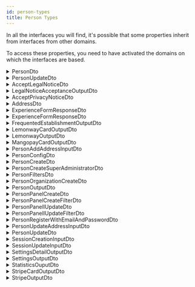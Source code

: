 ```yaml
---
id: person-types
title: Person Types
---
```


In all the interfaces you will find, it's possible that some properties inherit from interfaces from other domains.

To access these properties, you need to have activated the domains on which the interfaces are based.

<details>
 <summary>PersonDto</summary>

| Fields                       |                 Type                 | Description                                 |
| :--------------------------- | :----------------------------------: | :------------------------------------------ |
| **id**                       |               `string`               | The id of the person                        |
| **uri**                      |               `string`               | The uri of the person                       |
| **consumerId**               |               `string`               | The consumerId of the person                |
| **firstName**                |               `string`               | The firstName of the person                 |
| **lastName**                 |               `string`               | The lastName of the person                  |
| **address**                  |             `AddressDto`             | The address of the person                   |
| **myAddresses**              |            `AddressDto[]`            | The registered addresses of the person      |
| **subscriptionLocation**     |         `GeoCoordinatesDto`          | The subscription location of the person     |
| **phoneNumber**              |               `string`               | The phone number of the person              |
| **mobilePhoneNumber**        |               `string`               | The mobile phone number of the person       |
| **faxNumber**                |               `string`               | The fax number of the person                |
| **nationality**              |               `string`               | The nationality of the person               |
| **affiliation**              |    `PersonOrganizationCreateDto`     | The affiliation of the person               |
| **birthDate**                |               `string`               | The birth date of the person                |
| **email**                    |               `string`               | The email of the person                     |
| **gender**                   |               `Gender`               | The gender of the person                    |
| **latitude**                 |               `float`                | The latitude of the person                  |
| **longitude**                |               `float`                | The longitude of the person                 |
| **jobTitle**                 |               `string`               | The job title of the person                 |
| **enabled**                  |              `boolean`               | The status of the person ( true of false)   |
| **legalNotice**              |        `AcceptLegalNoticeDto`        | The legal notice status of the person       |
| **privacyNotive**            |       `AcceptPrivacyNoticeDto`       | The privacy notice status of the person     |
| **createdAt**                |               `string`               | The creation date of the person             |
| **updatedAt**                |               `string`               | The update of the person                    |
| **picture**                  |           `ImageObjectDto`           | The picture of the person                   |
| **settings**                 |         `SettingsOutputDto`          | The settings of the person                  |
| **organizationFavorites**    |              `string[]`              | The favorites organizations of the person   |
| **mangopayUserId**           |               `string`               | The MangoPay id of the person               |
| **mangopayWalletId**         |               `string`               | The MangoPay wallet id of the person        |
| **mangopayCards**            |      `MangopayCardOutputDto[]`       | The MangoPay cards of the person            |
| **stripe**                   |          `StripeOutputDto`           | The stripe account of the person            |
| **lemonway**                 |         `LemonwayOutputDto`          | The lemonway account of the person          |
| **type**                     |             `PersonType`             | The type of the person                      |
| **frequentedEstablishments** | `FrequentedEstablishmentOutputDto[]` | The frequented establishments by the person |
| **metadatas**                |               `string`               | The metadatas of the person                 |
| **statistics**               |         `StatisticOutputDto`         | The statistics of the person                |

</details>

<details>
 <summary>PersonUpdateDto</summary>

| Fields                |             Type              | Description                           |
| :-------------------- | :---------------------------: | :------------------------------------ |
| **firstName**         |           `string`            | The first name of the person          |
| **lastName**          |           `string`            | The last name of the person           |
| **address**           |         `AddressDto`          | The address of the person             |
| **type**              |         `PersonType`          | The type of the person                |
| **phoneNumber**       |           `string`            | The phone number of the person        |
| **mobilePhoneNumber** |           `string`            | The mobile phone number of the person |
| **faxNumber**         |           `string`            | The fax phone number of the person    |
| **nationality**       |           `string`            | The nationality of the person         |
| **affiliation**       | `PersonOrganizationCreateDto` | The mobile phone number of the person |
| **latitude**          |            `float`            | The latitude of the person            |
| **longitude**         |            `float`            | The latitude of the person            |
| **birthDate**         |           `string`            | The birth date of the person          |
| **email**             |           `string`            | The email of the person               |
| **gender**            |           `Gender`            | The gender of the person              |
| **jobTitle**          |           `string`            | The job title of the person           |
| **metadatas**         |           `string`            | The metadatas of the person           |
| **userProfileUri**    |           `string`            | The user profile uri of the person    |

</details>

<details>
 <summary>AcceptLegalNoticeDto</summary>

| Fields      |   Type   | Description                               |
| :---------- | :------: | :---------------------------------------- |
| **version** | `string` | The version of the legal notice to accept |

</details>

<details>
 <summary>LegalNoticeAcceptanceOutputDto</summary>

| Fields               |   Type   | Description                              |
| :------------------- | :------: | :--------------------------------------- |
| **version**          | `string` | The version of the accepted legal notice |
| **dateOfAcceptance** | `string` | The date of acceptance legal notice      |

</details>

<details>
 <summary>AcceptPrivacyNoticeDto</summary>

| Fields      |   Type   | Description                                 |
| :---------- | :------: | :------------------------------------------ |
| **version** | `string` | The version of the privacy notice to accept |

</details>

<details>
 <summary>AddressDto</summary>

| Fields                         |   Type   | Description                             |
| :----------------------------- | :------: | :-------------------------------------- |
| **id**                         | `string` | The id of the address                   |
| **country**                    | `string` | The country of the address              |
| **locality**                   | `string` | The locality of the address             |
| **region**                     | `string` | The region of the address               |
| **postalCode**                 | `string` | The postal code of the address          |
| **streetAddress**              | `string` | The street of the address               |
| **uri**                        | `string` | The uri of the address                  |
| **createdAt**                  | `string` | The creation date of the address        |
| **department**                 | `string` | The department of the address           |
| **complementaryStreetAddress** | `string` | The complementary street of the address |
| **name**                       | `string` | The name of the address                 |
| **originId**                   | `string` | The origin id of the address            |
| **latitude**                   | `float`  | The latitude of the address             |
| **longitude**                  | `float`  | The id of the address                   |

</details>

<details>
 <summary>ExperienceFormResponseDto</summary>

| Fields             |       Type       | Description                                              |
| :----------------- | :--------------: | :------------------------------------------------------- |
| **startDate**      |     `string`     | The start date of the experience form response           |
| **endDate**        |     `string`     | The end date of the experience form response             |
| **travelingGroup** | `TravelingGroup` | The traveling group type of the experience form response |
| **activities**     |    `string[]`    | The activities linked on the experience form response    |

</details>

<details>
 <summary>ExperienceFormResponseDto</summary>

| Fields             |       Type       | Description                                              |
| :----------------- | :--------------: | :------------------------------------------------------- |
| **startDate**      |     `string`     | The start date of the experience form response           |
| **endDate**        |     `string`     | The end date of the experience form response             |
| **travelingGroup** | `TravelingGroup` | The traveling group type of the experience form response |
| **activities**     |    `string[]`    | The activities linked with the experience form response  |

</details>

<details>
 <summary>FrequentedEstablishmentOutputDto</summary>

| Fields               |   Type   | Description                                           |
| :------------------- | :------: | :---------------------------------------------------- |
| **organizationId**   | `string` | The organization id of the frequented establishment   |
| **organizationName** | `string` | The organization name of the frequented establishment |
| **firstVisit**       | `string` | The first visit date of the frequented establishment  |
| **lastVisit**        | `string` | The last visit date of the frequented establishment   |
| **isCustomer**       | `string` | The customer status of the frequented establishment   |

</details>

<details>
 <summary>LemonwayCardOutputDto</summary>

| Fields                  |   Type    | Description                                       |
| :---------------------- | :-------: | :------------------------------------------------ |
| **id**                  |   `int`   | The id of the Lemonway card                       |
| **transactionId**       |   `int`   | The transaction id of the Lemonway card           |
| **is3DS**               | `boolean` | The 3DS status of the Lemonway card               |
| **country**             | `string`  | The registered country of the Lemonway card       |
| **authorizationNumber** | `string`  | The authorization number of the Lemonway card     |
| **maskedNumber**        | `string`  | The masked number of the Lemonway card            |
| **type**                | `string`  | The type of the Lemonway card                     |
| **default**             | `boolean` | The default status of the Lemonway card           |
| **default**             | `string`  | The registered web kit token of the Lemonway card |

</details>

<details>
 <summary>LemonwayOutputDto</summary>

| Fields         |           Type            | Description                                  |
| :------------- | :-----------------------: | :------------------------------------------- |
| **customerId** |         `string`          | The customer id of the Lemonway account      |
| **cards**      | `LemonwayCardOutputDto[]` | The associated cards of the Lemonway account |

</details>

<details>
 <summary>MangopayCardOutputDto</summary>

| Fields             |   Type    | Description                                 |
| :----------------- | :-------: | :------------------------------------------ |
| **ExpirationDate** | `string`  | The expiration date of the Mangopay card    |
| **Alias**          | `string`  | The Alias of the Mangopay card              |
| **CardType**       | `string`  | The type of the Mangopay card               |
| **CardProvider**   | `string`  | The provider of the Mangopay card           |
| **Country**        | `string`  | The registered country of the Mangopay card |
| **Product**        | `string`  | The product of the Mangopay card            |
| **BankCode**       | `string`  | The bank code of the Mangopay card          |
| **Active**         | `boolean` | The active status of the Mangopay card      |
| **Currency**       | `string`  | The currency of the Mangopay card           |
| **Validity**       | `string`  | The validity of the Mangopay card           |
| **Id**             | `string`  | The id of the Mangopay card                 |
| **Tag**            | `string`  | The tag of the Mangopay card                |
| **CreationDate**   |   `int`   | The creation date of the Mangopay card      |
| **FingerPrint**    | `string`  | The finger print of the Mangopay card       |
| **default**        | `boolean` | The default status of the Mangopay card     |

</details>

<details>
 <summary>PersonAddAddressInputDto</summary>

| Fields                         |     Type      | Description                                    |
| :----------------------------- | :-----------: | :--------------------------------------------- |
| **id**                         |   `string`    | The id of the address to add                   |
| **uri**                        |   `string`    | The uri of the address to add                  |
| **country**                    |   `string`    | The country of the address to add              |
| **locality**                   |   `string`    | The locality of the address to add             |
| **region**                     |   `string`    | The region of the address to add               |
| **department**                 |   `string`    | The department of the address to add           |
| **types**                      |  `string[]`   | The types of the address to add                |
| **postalCode**                 |   `string`    | The postal code of the address to add          |
| **streetAddress**              |   `string`    | The street of the address to add               |
| **complementaryStreetAddress** |   `string`    | The complementary street of the address to add |
| **name**                       |   `string`    | The name of the address to add                 |
| **originId**                   |   `string`    | The origin id of the address to add            |
| **latitude**                   |    `float`    | The latitude of the address to add             |
| **longitude**                  |    `float`    | The longitude of the address to add            |
| **consumerId**                 |   `string`    | The consumer id of the address to add          |
| **createdAt**                  |   `string`    | The creation date of the address to add        |
| **updatedAt**                  |   `string`    | The update date of the address to add          |
| **type**                       | `AccountType` | The type of the address to add                 |
| **isDefault**                  |   `boolean`   | The default status of the address to add       |

</details>

<details>
 <summary>PersonConfigDto</summary>

| Fields      |    Type    | Description               |
| :---------- | :--------: | :------------------------ |
| **configs** | `string[]` | The configs of the person |

</details>

<details>
 <summary>PersonCreateDto</summary>

| Fields                |             Type              | Description                                     |
| :-------------------- | :---------------------------: | :---------------------------------------------- |
| **id**                |           `string`            | The id of the person to create                  |
| **firstName**         |           `string`            | The first name of the person to create          |
| **lastName**          |           `string`            | The id of the person to create                  |
| **address**           |         `AddressDto`          | The address of the person to create             |
| **phoneNumber**       |           `string`            | The phone number of the person to create        |
| **mobilePhoneNumber** |           `string`            | The mobile phone number of the person to create |
| **faxNumber**         |           `string`            | The fax number of the person to create          |
| **nationality**       |           `string`            | The nationality of the person to create         |
| **affiliation**       | `PersonOrganizationCreateDto` | The affiliation of the person to create         |
| **birthDate**         |           `string`            | The birth date of the person to create          |
| **email**             |           `string`            | The email of the person to create               |
| **gender**            |           `Gender`            | The gender of the person to create              |
| **jobTitle**          |           `string`            | The job title of the person to create           |

</details>

<details>
 <summary>PersonCreateSuperAdministratorDto</summary>

| Fields        |   Type   | Description                                         |
| :------------ | :------: | :-------------------------------------------------- |
| **id**        | `string` | The id of the super administrator to create         |
| **firstName** | `string` | The first name of the super administrator to create |
| **lastName**  | `string` | The last name of the super administrator to create  |
| **email**     | `string` | The email of the super administrator to create      |

</details>

<details>
 <summary>PersonFiltersDto</summary>

| Fields                        |       Type        | Description                                        |
| :---------------------------- | :---------------: | :------------------------------------------------- |
| **id**                        |     `string`      | The person id to filter                            |
| **userId**                    |     `string`      | The person user id to filter                       |
| **q**                         |     `string`      | The person query to filter                         |
| **firstName**                 |     `string`      | The person first name to filter                    |
| **lastName**                  |     `string`      | The person last name to filter                     |
| **phoneNumber**               |     `string`      | The person phone number to filter                  |
| **mobilePhoneNumber**         |     `string`      | The person mobile phone number to filter           |
| **faxNumber**                 |     `string`      | The person fax number to filter                    |
| **nationality**               |     `string`      | The person nationality to filter                   |
| **uri**                       |     `string`      | The person uri to filter                           |
| **legalName**                 |     `string`      | The person legal name to filter                    |
| **location**                  |      `mixed`      | The person location to filter                      |
| **subOrganizations**          |      `mixed`      | The person sub organizations to filter             |
| **birthDate**                 |     `string`      | The person birth date to filter                    |
| **email**                     |     `string`      | The person email to filter                         |
| **gender**                    |     `string`      | The person gender to filter                        |
| **jobTitle**                  |     `string`      | The person job title to filter                     |
| **enabled**                   |     `boolean`     | The person account status to filter                |
| **createdAt**                 |     `string`      | The person creation date to filter                 |
| **updatedAt**                 |     `string`      | The person update date to filter                   |
| **analytics**                 |     `string`      | The person analytics to filter                     |
| **noFrequentedEstablishment** |     `string`      | The person not frequenting establishment to filter |
| **type**                      |   `PersonType`    | The person type to filter                          |
| **sort**                      | `Sort<PersonDto>` | The person sorting status                          |

</details>

<details>
 <summary>PersonOrganizationCreateDto</summary>

| Fields               |     Type     | Description                                                |
| :------------------- | :----------: | :--------------------------------------------------------- |
| **id**               |   `string`   | The id of the person organization to create                |
| **uri**              |   `string`   | The uri of the person organization to create               |
| **legalName**        |   `string`   | The legal name of the person organization to create        |
| **location**         | `AddressDto` | The address of the person organization to create           |
| **subOrganizations** |  `string[]`  | The sub organizations of the person organization to create |

</details>

<details>
 <summary>PersonOutputDto</summary>

| Fields                       |                 Type                 | Description                                          |
| :--------------------------- | :----------------------------------: | :--------------------------------------------------- |
| **id**                       |               `string`               | The id of the outputed person                        |
| **uri**                      |               `string`               | The uri of the outputed person                       |
| **consumerId**               |               `string`               | The consumer id of the outputed person               |
| **userId**                   |               `string`               | The user id of the outputed person                   |
| **firstName**                |               `string`               | The first name of the outputed person                |
| **lastName**                 |               `string`               | The last name of the outputed person                 |
| **address**                  |           `PlaceOutputDto`           | The address of the outputed person                   |
| **myAddresses**              |          `PlaceOutputDto[]`          | The addresses of the outputed person                 |
| **subscriptionLocation**     |          `AddressOutputDto`          | The subcription location of the outputed person      |
| **phoneNumber**              |               `string`               | The phone number of the outputed person              |
| **mobilePhoneNumber**        |               `string`               | The mobile phone number of the outputed person       |
| **faxNumber**                |               `string`               | The fax number of the outputed person                |
| **nationality**              |               `string`               | The nationality of the outputed person               |
| **birthDate**                |               `string`               | The birth date of the outputed person                |
| **email**                    |               `string`               | The email of the outputed person                     |
| **gender**                   |               `Gender`               | The gender of the outputed person                    |
| **latitude**                 |               `float`                | The latitude of the outputed person                  |
| **longitude**                |               `float`                | The longitude of the outputed person                 |
| **jobTitle**                 |               `string`               | The job title of the outputed person                 |
| **enabled**                  |              `boolean`               | The status of the outputed person                    |
| **legalNotice**              |   `LegalNoticeAcceptanceOutputDto`   | The legal notice of the outputed person              |
| **privacyNotice**            |   `LegalNoticeAcceptanceOutputDto`   | The privacy notice of the outputed person            |
| **createdAt**                |               `string`               | The creation date of the outputed person             |
| **updatedAt**                |               `string`               | The update date of the outputed person               |
| **settings**                 |         `SettingsOutputDto`          | The settings of the outputed person                  |
| **organizationFavorites**    |              `string[]`              | The favorites organizations of the outputed person   |
| **mangopayUserId**           |               `string`               | The MangoPay id of the outputed person               |
| **mangopayWalletId**         |               `string`               | The MangoPay wallet id of the outputed person        |
| **mangopayCards**            |      `MangopayCardOutputDto[]`       | The MangoPay cards of the outputed person            |
| **stripe**                   |          `StripeOutputDto`           | The stripe account of the outputed person            |
| **lemonway**                 |         `LemonwayOutputDto`          | The lemonway account of the outputed person          |
| **type**                     |             `PersonType`             | The type of the outputed person                      |
| **frequentedEstablishments** | `FrequentedEstablishmentOutputDto[]` | The frequented establishments of the outputed person |
| **metadatas**                |               `string`               | The metadatas of the outputed person                 |
| **statistics**               |         `StatisticOutputDto`         | The statistics of the outputed person                |

</details>

<details>
 <summary>PersonPanelCreateDto</summary>

| Fields      |             Type             | Description                               |
| :---------- | :--------------------------: | :---------------------------------------- |
| **id**      |           `string`           | The id of the person panel to create      |
| **name**    |           `string`           | The name of the person panel to create    |
| **filters** | `PersonPanelCreateFilterDto` | The filters of the person panel to create |

</details>

<details>
 <summary>PersonPanelCreateFilterDto</summary>

| Fields    |   Type   | Description                          |
| :-------- | :------: | :----------------------------------- |
| **name**  | `string` | The name of the person panel filter  |
| **value** | `string` | The value of the person panel filter |

</details>

<details>
 <summary>PersonPanelIUpdateDto</summary>

| Fields      |              Type               | Description                               |
| :---------- | :-----------------------------: | :---------------------------------------- |
| **name**    |            `string`             | The name of the person panel to update    |
| **filters** | `PersonPanelIUpdateFilterDto[]` | The filters of the person panel to update |

</details>

<details>
 <summary>PersonPanelIUpdateFilterDto</summary>

| Fields    |   Type   | Description                                  |
| :-------- | :------: | :------------------------------------------- |
| **name**  | `string` | The name of the person panel filter updated  |
| **value** | `string` | The value of the person panel filter updated |

</details>

<details>
 <summary>PersonRegisterWithEmailAndPasswordDto</summary>

| Fields              |     Type     | Description                                                                 |
| :------------------ | :----------: | :-------------------------------------------------------------------------- |
| **id**              |   `string`   | The id of the person to register with email and password                    |
| **firstName**       |   `string`   | The first name of the person to register with email and password            |
| **lastName**        |   `string`   | The last name of the person to register with email and password             |
| **address**         | `AddressDto` | The address of the person to register with email and password               |
| **phoneNumber**     |   `string`   | The phone number of the person to register with email and password          |
| **birthDate**       |   `string`   | The birth date of the person to register with email and password            |
| **email**           |   `string`   | The email of the person to register with email and password                 |
| **password**        |   `string`   | The password of the person to register with email and password              |
| **confirmPassword** |   `string`   | The password confirmation of the person to register with email and password |

</details>

<details>
 <summary>PersonUpdateAddressInputDto</summary>

| Fields                         |     Type      | Description                                                      |
| :----------------------------- | :-----------: | :--------------------------------------------------------------- |
| **id**                         |   `string`    | The id of the person address to update                           |
| **uri**                        |   `string`    | The uri of the person address to update                          |
| **country**                    |   `string`    | The country of the person address to update                      |
| **locality**                   |   `string`    | The locality of the person address to update                     |
| **region**                     |   `string`    | The region of the person address to update                       |
| **department**                 |   `string`    | The department of the person address to update                   |
| **types**                      |  `string[]`   | The types of the person address to update                        |
| **postalCode**                 |   `string`    | The postal code of the person address to update                  |
| **streetAddress**              |   `string`    | The street address of the person address to update               |
| **complementaryStreetAddress** |   `string`    | The complementary street address of the person address to update |
| **name**                       |   `string`    | The address name of the person address to update                 |
| **originId**                   |   `string`    | The origin id of the person address to update                    |
| **latitude**                   |    `float`    | The latitude of the person address to update                     |
| **longitude**                  |    `float`    | The longitude of the person address to update                    |
| **consumerId**                 |   `string`    | The consumer id of the person address to update                  |
| **createdAt**                  |   `string`    | The creation date of the person address to update                |
| **updatedAt**                  |   `string`    | The update date of the person address to update                  |
| **type**                       | `AccountType` | The account type of the person address to update                 |
| **isDefault**                  |   `boolean`   | The default status of the person address to update               |
| **googleToken**                |   `string`    | The google token of the person address to update                 |

</details>

<details>
 <summary>PersonUpdateDto</summary>

| Fields                |             Type              | Description                                     |
| :-------------------- | :---------------------------: | :---------------------------------------------- |
| **fistName**          |           `string`            | The first name of the person to update          |
| **lastName**          |           `string`            | The last name of the person to update           |
| **address**           |         `AddressDto`          | The address of the person to update             |
| **type**              |         `PersonType`          | The type of the person to update                |
| **phoneNumber**       |           `string`            | The phone number of the person to update        |
| **mobilePhoneNumber** |           `string`            | The mobile phoen number of the person to update |
| **faxNumber**         |           `string`            | The fax number of the person to update          |
| **nationality**       |           `string`            | The nationality of the person to update         |
| **affiliation**       | `PersonOrganizationCreateDto` | The affiliation of the person to update         |
| **latitude**          |            `float`            | The latitude of the person to update            |
| **longitude**         |            `float`            | The longitude of the person to update           |
| **birthDate**         |           `string`            | The birth date of the person to update          |
| **email**             |           `string`            | The email of the person to update               |
| **gender**            |           `Gender`            | The gender of the person to update              |
| **jobTitle**          |           `string`            | The job title of the person to update           |
| **metadatas**         |           `string`            | The metadatas of the person to update           |
| **userProfileUri**    |           `string`            | The user profile uri of the person to update    |

</details>

<details>
 <summary>SessionCreationInputDto</summary>

| Fields                     |    Type    | Description                                            |
| :------------------------- | :--------: | :----------------------------------------------------- |
| **ipAddress**              |  `string`  | The ip address of the session to create                |
| **favoritesSites**         | `string[]` | The favorites sites of the session to create           |
| **exprienceFormResponses** |  `string`  | The experience form responses of the session to create |
| **mapFilters**             | `string[]` | The map filters of the session to create               |
| **disabilityConditions**   | `string[]` | The disability conditions of the session to create     |
| **favoriteTransportModes** | `string[]` | The favorite transport modes of the session to create  |
| **alertsDiscarded**        | `string[]` | The alerts discarded of the session to create          |
| **location**               | `string[]` | The location of the session to create                  |

</details>

<details>
 <summary>SessionUpdateInputDto</summary>

| Fields                     |    Type    | Description                                            |
| :------------------------- | :--------: | :----------------------------------------------------- |
| **favoritesSites**         | `string[]` | The favorites sites of the session to update           |
| **ipAddress**              |  `string`  | The ip address of the session to update                |
| **exprienceFormResponses** |  `string`  | The experience form responses of the session to update |
| **mapFilters**             | `string[]` | The map filters of the session to update               |
| **disabilityConditions**   | `string[]` | The disability conditions of the session to update     |
| **favoriteTransportModes** | `string[]` | The favorite transport modes of the session to update  |
| **alertsDiscarded**        | `string[]` | The alerts discarded of the session to update          |
| **location**               | `string[]` | The location of the session to update                  |
| **keywords**               | `string[]` | The keywords of the session to update                  |

</details>

<details>
 <summary>SettingsDetailOutputDto</summary>

| Fields          |   Type    | Description                                          |
| :-------------- | :-------: | :--------------------------------------------------- |
| **emailEnable** | `boolean` | The email notification status of the settings detail |
| **smsEnable**   | `boolean` | The sms notification status of the settings detail   |
| **pushEnable**  | `boolean` | The push notification status of the settings detail  |

</details>

<details>
 <summary>SettingsOutputDto</summary>

| Fields            |           Type            | Description                                |
| :---------------- | :-----------------------: | :----------------------------------------- |
| **notifications** | `SettingsDetailOutputDto` | The notifications status from the settings |

</details>

<details>
 <summary>StatisticsOuputDto</summary>

| Fields                       |                 Type                 | Description                                          |
| :--------------------------- | :----------------------------------: | :--------------------------------------------------- |
| **lastVisit**                |               `string`               | The last visit of the user statistics                |
| **firstVisit**               |               `string`               | The first visit of the user statistics               |
| **totalVisit**               |               `float`                | The total visit of the user statistics               |
| **amountLastOrder**          |               `float`                | The last order amount of the user statistics         |
| **amountTotalOrder**         |               `float`                | The total order amount of the user statistics        |
| **frequentedEstablishments** | `FrequentedEstablishmentOutputDto[]` | The frequented establishments of the user statistics |
| **loyalCustomer**            |              `boolean`               | The loyal customer status of the user statistics     |

</details>

<details>
 <summary>StripeCardOutputDto</summary>

| Fields                  |   Type    | Description                                |
| :---------------------- | :-------: | :----------------------------------------- |
| **id**                  | `string`  | The id of the stripe card                  |
| **object**              | `string`  | The object of the stripe card              |
| **address_city**        | `string`  | The address city of the stripe card        |
| **address_country**     | `string`  | The address country of the stripe card     |
| **address_line1**       | `string`  | The address line1 of the stripe card       |
| **address_line2**       | `string`  | The address line2 of the stripe card       |
| **address_state**       | `string`  | The address state of the stripe card       |
| **address_zip**         | `string`  | The address zip of the stripe card         |
| **address_zip_check**   | `string`  | The address zip check of the stripe card   |
| **brand**               | `string`  | The brand of the stripe card               |
| **country**             | `string`  | The country of the stripe card             |
| **customer**            | `string`  | The customer of the stripe card            |
| **cvc_check**           | `string`  | The cvc check of the stripe card           |
| **dynamic_last4**       | `string`  | The dynamic last4 of the stripe card       |
| **exp_month**           |   `int`   | The exp month of the stripe card           |
| **exp_year**            |   `int`   | The exp year of the stripe card            |
| **fingerprint**         | `string`  | The fingerprint of the stripe card         |
| **funding**             | `string`  | The funding of the stripe card             |
| **last4**               | `string`  | The last4 of the stripe card               |
| **metadata**            |  `array`  | The metadata of the stripe card            |
| **name**                | `string`  | The name of the stripe card                |
| **tokenization_method** | `string`  | The tokenization method of the stripe card |
| **default**             | `boolean` | The default status of the stripe card      |

</details>

<details>
 <summary>StripeOutputDto</summary>

| Fields         |          Type           | Description                     |
| :------------- | :---------------------: | :------------------------------ |
| **customerId** |        `string`         | The id of the stripe account    |
| **cards**      | `StripeCardOutputDto[]` | The cards of the stripe account |

</details>
